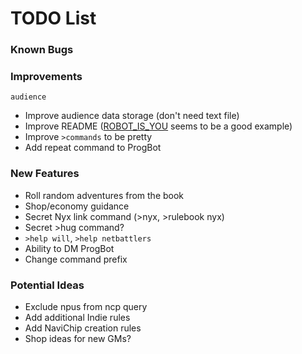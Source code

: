 # TODO List

### Known Bugs

### Improvements
`audience`
- Improve audience data storage (don't need text file)
- Improve README ([ROBOT_IS_YOU](https://github.com/RocketRace/robot-is-you) seems to be a good example)
- Improve `>commands` to be pretty
- Add repeat command to ProgBot

### New Features
- Roll random adventures from the book
- Shop/economy guidance
- Secret Nyx link command (>nyx, >rulebook nyx)
- Secret >hug command?
- `>help will`, `>help netbattlers`
- Ability to DM ProgBot
- Change command prefix

### Potential Ideas
- Exclude npus from ncp query
- Add additional Indie rules
- Add NaviChip creation rules
- Shop ideas for new GMs?
